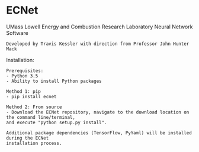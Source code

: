 # ECNet
UMass Lowell Energy and Combustion Research Laboratory Neural Network Software

	Developed by Travis Kessler with direction from Professor John Hunter Mack

Installation:

	Prerequisites:
	- Python 3.5
	- Ability to install Python packages
	
	Method 1: pip
	- pip install ecnet
	
	Method 2: From source
	- Download the ECNet repository, navigate to the download location on the command line/terminal, 
	and execute "python setup.py install". 
	
	Additional package dependencies (TensorFlow, PyYaml) will be installed during the ECNet 
	installation process.
